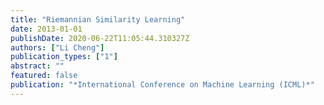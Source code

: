 ```yaml
---
title: "Riemannian Similarity Learning"
date: 2013-01-01
publishDate: 2020-06-22T11:05:44.310327Z
authors: ["Li Cheng"]
publication_types: ["1"]
abstract: ""
featured: false
publication: "*International Conference on Machine Learning (ICML)*"
---
```



